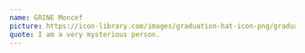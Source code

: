 ```yaml
---
name: GRINE Moncef
picture: https://icon-library.com/images/graduation-hat-icon-png/graduation-hat-icon-png-29.jpg
quote: I am a very mysterious person.
---
```

